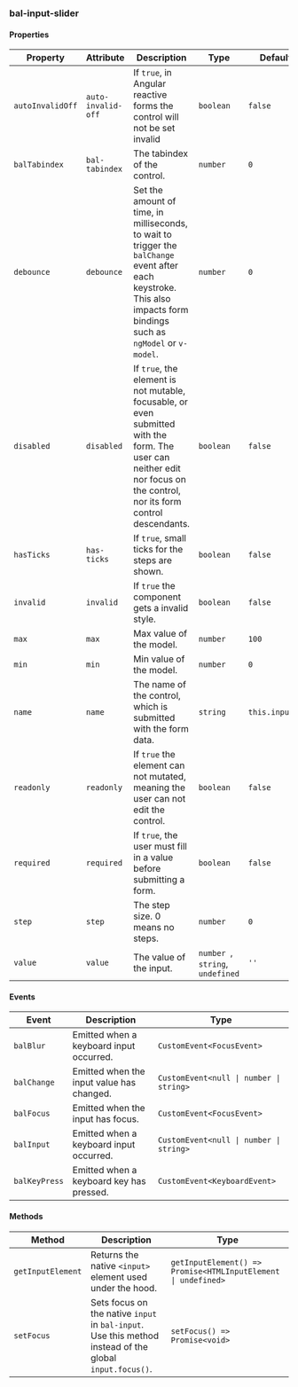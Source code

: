 ### bal-input-slider
 
#### Properties

| Property         | Attribute          | Description                                                                                                                                                              | Type                                | Default        |
| ---------------- | ------------------ | ------------------------------------------------------------------------------------------------------------------------------------------------------------------------ | ----------------------------------- | -------------- |
| `autoInvalidOff` | `auto-invalid-off` | If `true`, in Angular reactive forms the control will not be set invalid                                                                                                 | `boolean`                           | `false`        |
| `balTabindex`    | `bal-tabindex`     | The tabindex of the control.                                                                                                                                             | `number`                            | `0`            |
| `debounce`       | `debounce`         | Set the amount of time, in milliseconds, to wait to trigger the `balChange` event after each keystroke. This also impacts form bindings such as `ngModel` or `v-model`.  | `number`                            | `0`            |
| `disabled`       | `disabled`         | If `true`, the element is not mutable, focusable, or even submitted with the form. The user can neither edit nor focus on the control, nor its form control descendants. | `boolean`                           | `false`        |
| `hasTicks`       | `has-ticks`        | If `true`, small ticks for the steps are shown.                                                                                                                          | `boolean`                           | `false`        |
| `invalid`        | `invalid`          | If `true` the component gets a invalid style.                                                                                                                            | `boolean`                           | `false`        |
| `max`            | `max`              | Max value of the model.                                                                                                                                                  | `number`                            | `100`          |
| `min`            | `min`              | Min value of the model.                                                                                                                                                  | `number`                            | `0`            |
| `name`           | `name`             | The name of the control, which is submitted with the form data.                                                                                                          | `string`                            | `this.inputId` |
| `readonly`       | `readonly`         | If `true` the element can not mutated, meaning the user can not edit the control.                                                                                        | `boolean`                           | `false`        |
| `required`       | `required`         | If `true`, the user must fill in a value before submitting a form.                                                                                                       | `boolean`                           | `false`        |
| `step`           | `step`             | The step size. 0 means no steps.                                                                                                                                         | `number`                            | `0`            |
| `value`          | `value`            | The value of the input.                                                                                                                                                  | `number `, ` string `, ` undefined` | `''`           |


#### Events

| Event         | Description                               | Type                                    |
| ------------- | ----------------------------------------- | --------------------------------------- |
| `balBlur`     | Emitted when a keyboard input occurred.   | `CustomEvent<FocusEvent>`               |
| `balChange`   | Emitted when the input value has changed. | `CustomEvent<null \| number \| string>` |
| `balFocus`    | Emitted when the input has focus.         | `CustomEvent<FocusEvent>`               |
| `balInput`    | Emitted when a keyboard input occurred.   | `CustomEvent<null \| number \| string>` |
| `balKeyPress` | Emitted when a keyboard key has pressed.  | `CustomEvent<KeyboardEvent>`            |


#### Methods

| Method            | Description                                                                                             | Type                                                          |
| ----------------- | ------------------------------------------------------------------------------------------------------- | ------------------------------------------------------------- |
| `getInputElement` | Returns the native `<input>` element used under the hood.                                               | `getInputElement() => Promise<HTMLInputElement \| undefined>` |
| `setFocus`        | Sets focus on the native `input` in `bal-input`. Use this method instead of the global `input.focus()`. | `setFocus() => Promise<void>`                                 |
 